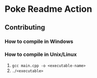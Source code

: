 # Poke Readme Action

## Contributing

### How to compile in Windows

### How to compile in Unix/Linux
1. ```gcc main.cpp -o <executable-name>```
2. ```./<executable>```